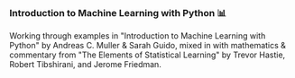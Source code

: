 ### Introduction to Machine Learning with Python 📊

Working through examples in "Introduction to Machine Learning with Python" by Andreas C. Muller & Sarah Guido, mixed in with mathematics & commentary from "The Elements of Statistical Learning" by Trevor Hastie, Robert Tibshirani, and Jerome Friedman.
